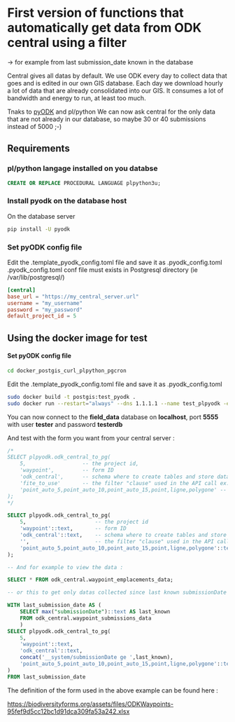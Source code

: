 # First version of functions that automatically get data from ODK central using a filter
-> for example from last submission_date known in the database

Central gives all datas by default.
We use ODK every day to collect data that goes and is edited in our own GIS database.
Each day we download hourly a lot of data that are already consolidated into our GIS. It consumes a lot of bandwidth and energy to run, at least too much.

Tnaks to [pyODK](https://getodk.github.io/pyodk/) and pl/python We can now ask central for the only data that are not already in our database, so maybe 30 or 40 submissions instead of 5000 ;-)

## Requirements
### pl/python langage installed on you databse
```sql
CREATE OR REPLACE PROCEDURAL LANGUAGE plpython3u;
```
### Install pyodk on the database host
On the database server
```sh
pip install -U pyodk
```
### Set pyODK config file
Edit the .template_pyodk_config.toml file and save it as .pyodk_config.toml
.pyodk_config.toml conf file must exists in Postgresql directory (ie /var/lib/postgresql/)


```toml
[central]
base_url = "https://my_central_server.url"
username = "my_username"
password = "my_password"
default_project_id = 5
```

## Using the docker image for test
#### Set pyODK config file

```sh
cd docker_postgis_curl_plpython_pgcron
```

Edit the .template_pyodk_config.toml file and save it as .pyodk_config.toml

```sh
sudo docker build -t postgis:test_pyodk .
sudo docker run --restart="always" --dns 1.1.1.1 --name test_plpyodk -e POSTGRES_DB=field_data -e POSTGRES_USER=tester -e POSTGRES_PASSWORD=testerpwd -d -p 5555:5432 postgis:test_pyodk
```

You can now connect to the **field_data** database on **localhost**, port **5555** with user **tester** and password **testerdb**

And test with the form you want from your central server :

```sql
/*
SELECT plpyodk.odk_central_to_pg(
	5, 					-- the project id, 
	'waypoint',			-- form ID
	'odk_central',		-- schema where to create tables and store data
	'fite_to_use'		-- the filter "clause" used in the API call ex. '__system/submissionDate ge 2023-04-01'. Empty string ('') will get all the datas. 
	'point_auto_5,point_auto_10,point_auto_15,point,ligne,polygone'	-- (geo)columns to ignore in json transformation to database attributes (geojson fields of GeoWidgets)
);
*/

SELECT plpyodk.odk_central_to_pg(
	5,						-- the project id
	'waypoint'::text,		-- form ID
	'odk_central'::text,	-- schema where to create tables and store data
	'',						-- the filter "clause" used in the API call
	'point_auto_5,point_auto_10,point_auto_15,point,ligne,polygone'::text -- (geo)columns to ignore in json
);

-- And for example to view the data :

SELECT * FROM odk_central.waypoint_emplacements_data;

-- or this to get only datas collected since last known submissionDate in the database

WITH last_submission_date AS (
	SELECT max("submissionDate")::text AS last_known 
	FROM odk_central.waypoint_submissions_data
	)
SELECT plpyodk.odk_central_to_pg(
	5,
	'waypoint'::text,
	'odk_central'::text,
	concat('__system/submissionDate ge ',last_known),
	'point_auto_5,point_auto_10,point_auto_15,point,ligne,polygone'::text
)
FROM last_submission_date
```
The definition of the form used in the above example can be found here :

https://biodiversityforms.org/assets/files/ODKWaypoints-95fef9d5cc12bc1d91dca309fa53a242.xlsx
